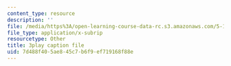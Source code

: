 ```yaml
---
content_type: resource
description: ''
file: /media/https%3A/open-learning-course-data-rc.s3.amazonaws.com/5-111-principles-of-chemical-science-fall-2008/7d488f405ae845c7b6f9ef719168f88e_GOBzZMaiMss.srt
file_type: application/x-subrip
resourcetype: Other
title: 3play caption file
uid: 7d488f40-5ae8-45c7-b6f9-ef719168f88e
---
```

